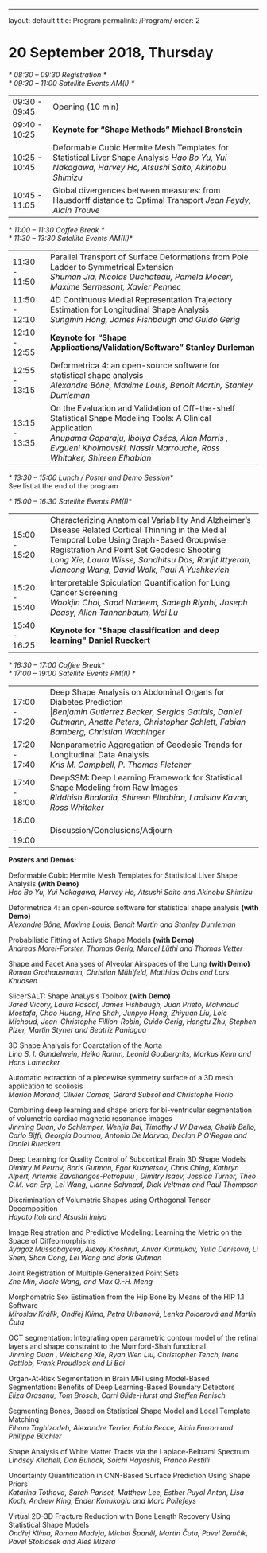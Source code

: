---
layout: default
title: Program
permalink: /Program/
order: 2
<h1 id="20september2018thursday">20 September 2018, Thursday</h1>

<p><em>* 08:30 – 09:30                   Registration *</em><br/>
<em>* 09:30 – 11:00                   Satellite Events AM(I) *</em></p>

<table>
 <tr><td> 09:30 - 09:45 </td><td> Opening  (10 min)
<tr><td> 09:40 - 10:25 </td><td> <strong>Keynote for “Shape Methods” Michael Bronstein</strong> </td></tr>
<tr><td> 10:25 - 10:45 </td><td> Deformable Cubic Hermite Mesh Templates for Statistical Liver Shape Analysis
                <em>Hao Bo Yu, Yui Nakagawa, Harvey Ho, Atsushi Saito, Akinobu Shimizu</em></td></tr>
<tr><td> 10:45 - 11:05 </td><td> Global divergences between measures: from Hausdorff distance to Optimal Transport 
                <em>Jean Feydy, Alain Trouve</em></td></tr>
 </table>

<p><em>* 11:00 – 11:30                   Coffee Break *</em><br/>
<em>* 11:30 – 13:30                   Satellite Events AM(II)</em>*</p>

<table>
<tr><td> 11:30 - 11:50 </td><td> Parallel Transport of Surface Deformations from Pole Ladder to Symmetrical Extension<br/>
               <em>Shuman Jia, Nicolas Duchateau, Pamela Moceri, Maxime Sermesant, Xavier Pennec</em></td></tr>
<tr><td> 11:50 - 12:10 </td><td> 4D Continuous Medial Representation Trajectory Estimation for Longitudinal Shape Analysis<br/>
                <em>Sungmin Hong, James Fishbaugh and Guido Gerig</em>
<tr><td> 12:10 - 12:55 </td><td> <strong>Keynote for “Shape Applications/Validation/Software” Stanley Durleman</strong></td></tr>
<tr><td> 12:55 - 13:15 </td><td> Deformetrica 4: an open-source software for statistical shape analysis<br/>
                <em>Alexandre Bône, Maxime Louis, Benoit Martin, Stanley Durrleman</em></td></tr>
<tr><td> 13:15 - 13:35 </td><td> On the Evaluation and Validation of Off-the-shelf Statistical Shape Modeling Tools: A Clinical Application<br/>
                <em>Anupama Goparaju, Ibolya Csécs, Alan Morris , Evgueni Kholmovski, Nassir Marrouche, Ross Whitaker, Shireen Elhabian</em></td></tr>
 </table>

<em>* 13:30 – 15:00                   Lunch / Poster and Demo Session</em>*<br/>
See list at the end of the program</p>

<p><em>* 15:00 – 16:30                   Satellite Events PM(I)</em>*</p>

<table>
<tr><td> 15:00 - 15:20 </td><td> Characterizing Anatomical Variability And Alzheimer’s Disease Related Cortical Thinning in the Medial Temporal Lobe Using Graph-Based Groupwise Registration And Point Set Geodesic Shooting<br/>
                <em>Long Xie, Laura Wisse, Sandhitsu Das, Ranjit Ittyerah, Jiancong Wang, David Wolk, Paul A Yushkevich</em></td></tr>
<tr><td> 15:20 - 15:40 </td><td> Interpretable Spiculation Quantification for Lung Cancer Screening<br/>
                <em>Wookjin Choi, Saad Nadeem, Sadegh Riyahi, Joseph Deasy, Allen Tannenbaum, Wei Lu</em></td></tr>
<tr><td> 15:40 - 16:25 </td><td> <strong>Keynote for "Shape classification and deep learning" Daniel Rueckert</strong></td></tr>
 </table>

<p><em>* 16:30 – 17:00                   Coffee Break</em>*<br/>
<em>* 17:00 – 19:00                   Satellite Events PM(II)  *</em>  </p>

<table>
<tr><td> 17:00 - 17:20 </td><td> Deep Shape Analysis on Abdominal Organs for Diabetes Prediction<br/>
               |<em>Benjamin Gutierrez Becker, Sergios Gatidis, Daniel Gutmann, Anette Peters, Christopher Schlett, Fabian Bamberg, Christian Wachinger</em></td></tr>
<tr><td> 17:20 - 17:40 </td><td> Nonparametric Aggregation of Geodesic Trends for Longitudinal Data Analysis<br/>
               <em>Kris M. Campbell, P. Thomas Fletcher</em></td></tr>
<tr><td> 17:40 - 18:00 </td><td> DeepSSM: Deep Learning Framework for Statistical Shape Modeling from Raw Images<br/>
               <em>Riddhish Bhalodia, Shireen Elhabian, Ladislav Kavan, Ross Whitaker</em></td></tr>
<tr><td> 18:00 - 19:00 </td><td> Discussion/Conclusions/Adjourn</td></tr>
 </table>
<p><strong>Posters and Demos:</strong></p>

<p>Deformable Cubic Hermite Mesh Templates for Statistical Liver Shape Analysis <strong>(with Demo)</strong><br/>
<em>Hao Bo Yu, Yui Nakagawa, Harvey Ho, Atsushi Saito and Akinobu Shimizu</em></p>

<p>Deformetrica 4: an open-source software for statistical shape analysis <strong>(with Demo)</strong><br/>
<em>Alexandre Bône, Maxime Louis, Benoit Martin and Stanley Durrleman</em></p>

<p>Probabilistic Fitting of Active Shape Models <strong>(with Demo)</strong><br/>
<em>Andreas Morel-Forster, Thomas Gerig, Marcel Lüthi and Thomas Vetter</em></p>

<p>Shape and Facet Analyses of Alveolar Airspaces of the Lung <strong>(with Demo)</strong><br/>
<em>Roman Grothausmann, Christian Mühlfeld, Matthias Ochs and Lars Knudsen</em></p>

<p>SlicerSALT: Shape AnaLysis Toolbox <strong>(with Demo)</strong><br/>
<em>Jared Vicory, Laura Pascal, James  Fishbaugh, Juan Prieto, Mahmoud Mostafa, Chao Huang, Hina Shah, Junpyo Hong, Zhiyuan Liu, Loic Michoud, Jean-Christophe Fillion-Robin, Guido Gerig, Hongtu Zhu, Stephen Pizer, Martin Styner and Beatriz Paniagua</em></p>

<p>3D Shape Analysis for Coarctation of the Aorta<br/>
<em>Lina S. I. Gundelwein, Heiko Ramm, Leonid Goubergrits, Markus Kelm and Hans Lamecker</em></p>

<p>Automatic extraction of a piecewise symmetry surface of a 3D mesh: application to scoliosis<br/>
<em>Marion Morand, Olivier Comas, Gérard Subsol and Christophe Fiorio</em></p>

<p>Combining deep learning and shape priors for bi-ventricular segmentation of volumetric cardiac magnetic resonance images<br/>
<em>Jinming Duan, Jo Schlemper, Wenjia Bai, Timothy J W Dawes, Ghalib Bello, Carlo Biffi, Georgia Doumou, Antonio De Marvao, Declan P O’Regan and Daniel Rueckert</em></p>

<p>Deep Learning for Quality Control of Subcortical Brain 3D Shape Models<br/>
<em>Dimitry M Petrov, Boris Gutman, Egor Kuznetsov, Chris Ching, Kathryn Alpert, Artemis Zavaliangos-Petropulu , Dimitry Isaev, Jessica Turner,  Theo G.M. van Erp,  Lei Wang, Lianne Schmaal, Dick Veltman and Paul Thompson</em></p>

<p>Discrimination of Volumetric Shapes using Orthogonal Tensor Decomposition<br/>
<em>Hayato Itoh and Atsushi Imiya</em></p>

<p>Image Registration and Predictive Modeling: Learning the Metric on the Space of Diffeomorphisms<br/>
<em>Ayagoz Mussabayeva, Alexey Kroshnin, Anvar Kurmukov, Yulia Denisova, Li Shen, Shan Cong, Lei Wang and Boris Gutman</em></p>

<p>Joint Registration of Multiple Generalized Point Sets<br/>
<em>Zhe Min, Jiaole Wang, and Max Q.-H. Meng</em></p>

<p>Morphometric Sex Estimation from the Hip Bone by Means of the HIP 1.1 Software<br/>
<em>Miroslav Králík, Ondřej Klíma, Petra Urbanová, Lenka Polcerová and Martin Čuta</em></p>

<p>OCT segmentation: Integrating open parametric contour model of the retinal layers and shape constraint to the Mumford-Shah functional<br/>
<em>Jinming Duan , Weicheng Xie, Ryan Wen Liu, Christopher Tench, Irene Gottlob, Frank Proudlock and Li Bai</em></p>

<p>Organ-At-Risk Segmentation in Brain MRI using Model-Based Segmentation: Benefits of Deep Learning-Based Boundary Detectors<br/>
<em>Eliza Orasanu, Tom Brosch, Carri Glide-Hurst and Steffen Renisch</em></p>

<p>Segmenting Bones, Based on Statistical Shape Model and Local Template Matching<br/>
<em>Elham Taghizadeh, Alexandre Terrier, Fabio Becce, Alain Farron and Philippe Büchler</em></p>

<p>Shape Analysis of White Matter Tracts via the Laplace-Beltrami Spectrum<br/>
<em>Lindsey Kitchell, Dan Bullock, Soichi Hayashis, Franco Pestilli</em></p>

<p>Uncertainty Quantification in CNN-Based Surface Prediction Using Shape Priors<br/>
<em>Katarina Tothova, Sarah Parisot, Matthew Lee, Esther Puyol Anton, Lisa Koch, Andrew King, Ender Konukoglu and Marc Pollefeys</em></p>

<p>Virtual 2D-3D Fracture Reduction with Bone Length Recovery Using Statistical Shape Models<br/>
<em>Ondřej Klíma, Roman Madeja, Michal Španěl, Martin Čuta, Pavel Zemčík, Pavel Stoklásek and Aleš Mizera</em></p>
